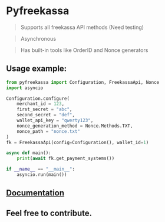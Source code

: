 # Pyfreekassa

> Supports all freekassa API methods (Need testing)

> Asynchronous

> Has built-in tools like OrderID and Nonce generators
 
## Usage example:
```python
from pyfreekassa import Configuration, FreekassaApi, Nonce
import asyncio

Configuration.configure(
    merchant_id = 123,
    first_secret = "abc",
    second_secret = "def", 
    wallet_api_key = "qwerty123",
    nonce_generation_method = Nonce.Methods.TXT,
    nonce_path = "nonce.txt"
)
fk = FreekassaApi(config=Configuration(), wallet_id=1)

async def main():
    print(await fk.get_payment_systems())

if __name__ == "__main__":
    asyncio.run(main())
```

## [Documentation](https://pyfreekassa.readthedocs.io/en/latest/index.html)

## Feel free to contribute.